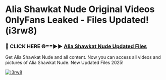 # Alia Shawkat Nude Original Videos 0nlyFans Leaked - Files Updated! (i3rw8)

<h3>🔴 CLICK HERE 🌐==►► <a href="https://tinyurl.com/52m3yx9h" rel="nofollow">Alia Shawkat Nude Updated Files</a></h3>

Get Alia Shawkat Nude and all content. Now you can access all videos and pictures of Alia Shawkat Nude. New Updated Files 2025!

[![i3rw8](https://i.imgur.com/TnHtlc8.gif)](https://tinyurl.com/52m3yx9h)
